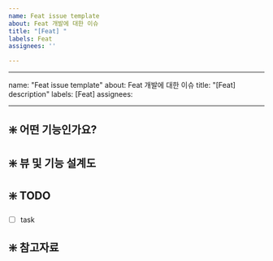 ```yaml
---
name: Feat issue template
about: Feat 개발에 대한 이슈
title: "[Feat] "
labels: Feat
assignees: ''

---
```


---
name: "Feat issue template"
about: Feat 개발에 대한 이슈
title: "[Feat] description"
labels: [Feat]
assignees: 

---
## ❇️ 어떤 기능인가요?


## ❇️ 뷰 및 기능 설계도


## ❇️ TODO
- [ ] task


## ❇️ 참고자료
